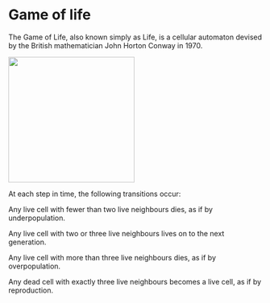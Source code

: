 # Game of life
The Game of Life, also known simply as Life, is a cellular automaton devised by the British mathematician John Horton Conway in 1970.

<img src="https://github.com/Sinity0/Game-of-life/assets/8318379/fc1afca7-f9ed-4298-a99c-d0b381769954" width="250" height="250"/>

At each step in time, the following transitions occur:

Any live cell with fewer than two live neighbours dies, as if by underpopulation.

Any live cell with two or three live neighbours lives on to the next generation.

Any live cell with more than three live neighbours dies, as if by overpopulation.

Any dead cell with exactly three live neighbours becomes a live cell, as if by reproduction.

